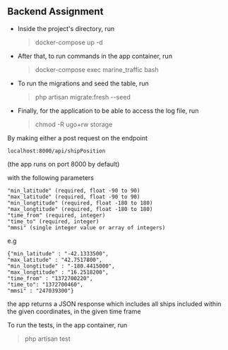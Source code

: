 ## Backend Assignment
- Inside the project's directory, run
	> docker-compose up -d
	
- After that, to run commands in the app container, run
	> docker-compose exec marine_traffic bash
	
- To run the migrations and seed the table, run
	> php artisan migrate:fresh --seed
	
- Finally, for the application to be able to access the log file, run
	> chmod -R ugo+rw storage 

By making either a post request on the endpoint

	localhost:8000/api/shipPosition
(the app runs on port 8000 by default)

with the following parameters

    "min_latitude" (required, float -90 to 90)
    "max_latitude" (required, float -90 to 90)
    "min_longtitude" (required, float -180 to 180)
    "max_longtitude" (required, float -180 to 180)
    "time_from" (required, integer)
    "time_to" (required, integer)
    "mmsi" (single integer value or array of integers)

e.g

    {"min_latitude" : "-42.1333500",
    "max_latitude" : "42.7517800",
    "min_longtitude" : "-180.4415000",
    "max_longtitude" : "16.2518200",
    "time_from" : "1372700220",
    "time_to": "1372700460",
    "mmsi" : "247039300"}
    
the app returns a JSON response which includes all ships included within the given coordinates, in the given time frame

To run the tests, in the app container, run
> php artisan test


